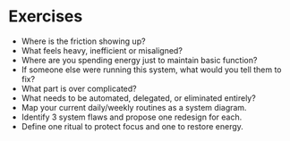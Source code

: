 # Exercises

- Where is the friction showing up?
- What feels heavy, inefficient or misaligned?
- Where are you spending energy just to maintain basic function?
- If someone else were running this system, what would you tell them to fix?
- What part is over complicated?
- What needs to be automated, delegated, or eliminated entirely?
- Map your current daily/weekly routines as a system diagram.
- Identify 3 system flaws and propose one redesign for each.
- Define one ritual to protect focus and one to restore energy.
